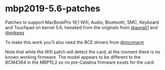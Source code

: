# mbp2019-5.6-patches
Patches to support MacBookPro 16,1 Wifi, Audio, Bluetooth, SMC, Keyboard and Touchpad on kernel 5.6, tweaked from the originals from [@aunali1](https://github.com/aunali1/linux-mbp-arch) and [@mikeeq](https://github.com/mikeeq/mbp-fedora-kernel)

To make this work you'll also need the BCE drivers from [@mcmrarm](https://github.com/mcmrarm/mbp2018-bridge-drv/)

Note that while the Wifi patch will detect the card, at the moment there is no known working firmware. The model appears to be different to the BCM4364 in the MBP15,2 so no pre-Catalina firmware exists for the card. 
